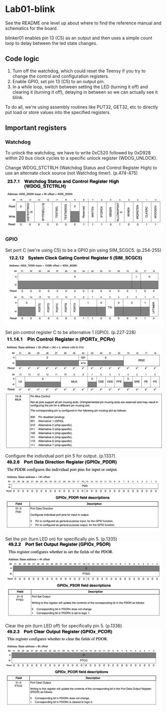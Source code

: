 # Lab01-blink

See the README one level up about where to find the reference manual
and schematics for the board.

blinker01 enables pin 13 (C5) as an output and then uses a simple count loop to delay between the led state changes.

## Code logic
1. Turn off the watchdog, which could reset the Teensy if you try to change the control and configuration registers. 
2. Enable GPIO, set pin 13 (C5) to an output pin. 
3. In a while loop, switch between setting the LED (turning it off) and clearing it (turning it off), delaying in between so we can actually see it blink.

To do all, we're using assembly routines like PUT32, GET32, etc to directly put load or store values into the specified registers. 

## Important registers
### Watchdog
To unlock the watchdog, we have to write 0xC520 followed by 0xD928 within 20 bus clock cycles to a specific unlock
register (WDOG_UNLOCK).

Change WDOG_STCTRLH (Watchdog Status and Control Register High) to use an alternate clock source (not Watchdog timer). (p.474-475)
![WDOG_STCTRLH register](../ref/WDOG_STCTRLH.png)

### GPIO
Set port C (we're using C5) to be a GPIO pin using SIM_SCGC5. (p.254-255)
![SIM_SCGC5 register](../ref/SIM_SCGC5.png)

Set pin control register C to be alternative 1 (GPIO). (p.227-228)
![PORTC_PCR5 register](../ref/PORTC_PCR5_A.png)
![PORTC_PCR5 control](../ref/PORTC_PCR5_B.png)

Configure the individual port pin 5 for output. (p.1337)
![GPIOC_PDDR register](../ref/GPIOC_PDDR.png)

Set the pin (turn LED on) for specifically pin 5. (p.1335)
![GPIOC_PSOR register](../ref/GPIOC_PSOR.png)

Clear the pin (turn LED off) for specifically pin 5. (p.1336)
![GPIOC_PCOR register](../ref/GPIOC_PCOR.png)





